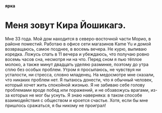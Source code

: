 #### ярка
# Меня зовут Кира Йошикагэ.
Мне 33 года.
Мой дом находится в северо-восточной части Морио, в районе поместий.
Работаю в офисе сети магазинов Kame Yu и домой возвращаюсь, самое позднее, в восемь вечера.
Не курю, выпиваю изредка.
Ложусь спать в 11 вечера и убеждаюсь, что получаю ровно восемь часов сна, несмотря ни на что.
Перед сном я пью тёплое молоко, а также минут двадцать уделяю разминке, поэтому до утра сплю без особых проблем.
Утром я просыпаюсь, не чувствуя ни усталости, ни стресса, словно младенец. На медосмотре мне сказали, что никаких проблем нет.
Я пытаюсь донести, что я обычный человек, который хочет жить спокойной жизнью.
Я не забиваю себе голову проблемами вроде побед или поражений, и не обзавожусь врагами, из-за которых не мог бы уснуть.
Я знаю наверняка: в таком способе взаимодействия с обществом и кроется счастье.
Хотя, если бы мне пришлось сражаться, я бы никому не проиграл!
